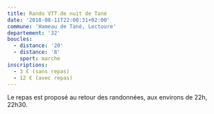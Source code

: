 ```yaml
---
title: Rando VTT de nuit de Tané
date: '2018-08-11T22:00:31+02:00'
commune: 'Hameau de Tané, Lectoure'
departement: '32'
boucles:
  - distance: '20'
  - distance: '8'
    sport: marche
inscriptions:
  - 3 € (sans repas)
  - 12 € (avec repas)
---
```

Le repas est proposé au retour des randonnées, aux environs de 22h, 22h30.
